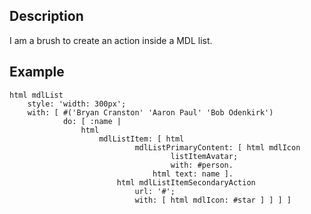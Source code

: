 Description
--------------------

I am a brush to create an action inside a MDL list.

Example
--------------------

	html mdlList
		style: 'width: 300px';
		with: [ #('Bryan Cranston' 'Aaron Paul' 'Bob Odenkirk')
				do: [ :name | 
					html
						mdlListItem: [ html
								mdlListPrimaryContent: [ html mdlIcon
										listItemAvatar;
										with: #person.
									html text: name ].
							html mdlListItemSecondaryAction
								url: '#';
								with: [ html mdlIcon: #star ] ] ] ]